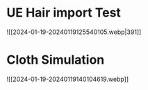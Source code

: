 # UE Hair import Test

![[2024-01-19-20240119125540105.webp|391]]

# Cloth Simulation
![[2024-01-19-20240119140104619.webp]]